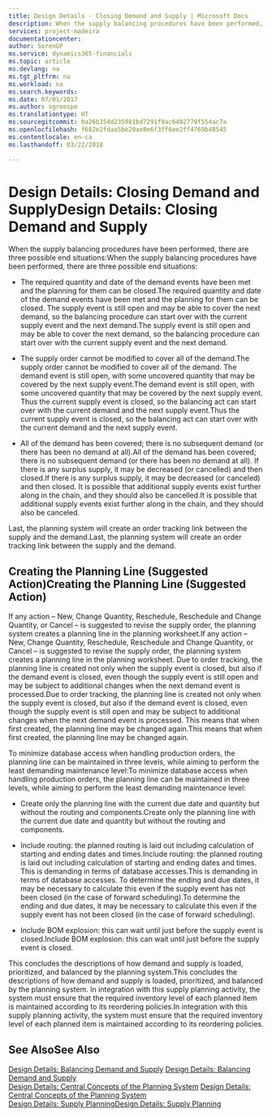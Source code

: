 ```yaml
---
title: Design Details - Closing Demand and Supply | Microsoft Docs
description: When the supply balancing procedures have been performed, there are three possible end situations.
services: project-madeira
documentationcenter: 
author: SorenGP
ms.service: dynamics365-financials
ms.topic: article
ms.devlang: na
ms.tgt_pltfrm: na
ms.workload: na
ms.search.keywords: 
ms.date: 07/01/2017
ms.author: sgroespe
ms.translationtype: HT
ms.sourcegitcommit: ba26b354d235981bd7291f9ac6402779f554ac7a
ms.openlocfilehash: f682e2fdaa5be20ae8e6f3ff6ee2ff4769b48545
ms.contentlocale: en-ca
ms.lasthandoff: 03/22/2018

---
```

# <a name="design-details-closing-demand-and-supply"></a><span data-ttu-id="e59de-103">Design Details: Closing Demand and Supply</span><span class="sxs-lookup"><span data-stu-id="e59de-103">Design Details: Closing Demand and Supply</span></span>
<span data-ttu-id="e59de-104">When the supply balancing procedures have been performed, there are three possible end situations:</span><span class="sxs-lookup"><span data-stu-id="e59de-104">When the supply balancing procedures have been performed, there are three possible end situations:</span></span>  

-   <span data-ttu-id="e59de-105">The required quantity and date of the demand events have been met and the planning for them can be closed.</span><span class="sxs-lookup"><span data-stu-id="e59de-105">The required quantity and date of the demand events have been met and the planning for them can be closed.</span></span> <span data-ttu-id="e59de-106">The supply event is still open and may be able to cover the next demand, so the balancing procedure can start over with the current supply event and the next demand.</span><span class="sxs-lookup"><span data-stu-id="e59de-106">The supply event is still open and may be able to cover the next demand, so the balancing procedure can start over with the current supply event and the next demand.</span></span>  

-   <span data-ttu-id="e59de-107">The supply order cannot be modified to cover all of the demand.</span><span class="sxs-lookup"><span data-stu-id="e59de-107">The supply order cannot be modified to cover all of the demand.</span></span> <span data-ttu-id="e59de-108">The demand event is still open, with some uncovered quantity that may be covered by the next supply event.</span><span class="sxs-lookup"><span data-stu-id="e59de-108">The demand event is still open, with some uncovered quantity that may be covered by the next supply event.</span></span> <span data-ttu-id="e59de-109">Thus the current supply event is closed, so the balancing act can start over with the current demand and the next supply event.</span><span class="sxs-lookup"><span data-stu-id="e59de-109">Thus the current supply event is closed, so the balancing act can start over with the current demand and the next supply event.</span></span>  

-   <span data-ttu-id="e59de-110">All of the demand has been covered; there is no subsequent demand (or there has been no demand at all).</span><span class="sxs-lookup"><span data-stu-id="e59de-110">All of the demand has been covered; there is no subsequent demand (or there has been no demand at all).</span></span> <span data-ttu-id="e59de-111">If there is any surplus supply, it may be decreased (or cancelled) and then closed.</span><span class="sxs-lookup"><span data-stu-id="e59de-111">If there is any surplus supply, it may be decreased (or canceled) and then closed.</span></span> <span data-ttu-id="e59de-112">It is possible that additional supply events exist further along in the chain, and they should also be cancelled.</span><span class="sxs-lookup"><span data-stu-id="e59de-112">It is possible that additional supply events exist further along in the chain, and they should also be canceled.</span></span>  

 <span data-ttu-id="e59de-113">Last, the planning system will create an order tracking link between the supply and the demand.</span><span class="sxs-lookup"><span data-stu-id="e59de-113">Last, the planning system will create an order tracking link between the supply and the demand.</span></span>  

## <a name="creating-the-planning-line-suggested-action"></a><span data-ttu-id="e59de-114">Creating the Planning Line (Suggested Action)</span><span class="sxs-lookup"><span data-stu-id="e59de-114">Creating the Planning Line (Suggested Action)</span></span>  
 <span data-ttu-id="e59de-115">If any action – New, Change Quantity, Reschedule, Reschedule and Change Quantity, or Cancel – is suggested to revise the supply order, the planning system creates a planning line in the planning worksheet.</span><span class="sxs-lookup"><span data-stu-id="e59de-115">If any action – New, Change Quantity, Reschedule, Reschedule and Change Quantity, or Cancel – is suggested to revise the supply order, the planning system creates a planning line in the planning worksheet.</span></span> <span data-ttu-id="e59de-116">Due to order tracking, the planning line is created not only when the supply event is closed, but also if the demand event is closed, even though the supply event is still open and may be subject to additional changes when the next demand event is processed.</span><span class="sxs-lookup"><span data-stu-id="e59de-116">Due to order tracking, the planning line is created not only when the supply event is closed, but also if the demand event is closed, even though the supply event is still open and may be subject to additional changes when the next demand event is processed.</span></span> <span data-ttu-id="e59de-117">This means that when first created, the planning line may be changed again.</span><span class="sxs-lookup"><span data-stu-id="e59de-117">This means that when first created, the planning line may be changed again.</span></span>  

 <span data-ttu-id="e59de-118">To minimize database access when handling production orders, the planning line can be maintained in three levels, while aiming to perform the least demanding maintenance level:</span><span class="sxs-lookup"><span data-stu-id="e59de-118">To minimize database access when handling production orders, the planning line can be maintained in three levels, while aiming to perform the least demanding maintenance level:</span></span>  

-   <span data-ttu-id="e59de-119">Create only the planning line with the current due date and quantity but without the routing and components.</span><span class="sxs-lookup"><span data-stu-id="e59de-119">Create only the planning line with the current due date and quantity but without the routing and components.</span></span>  

-   <span data-ttu-id="e59de-120">Include routing: the planned routing is laid out including calculation of starting and ending dates and times.</span><span class="sxs-lookup"><span data-stu-id="e59de-120">Include routing: the planned routing is laid out including calculation of starting and ending dates and times.</span></span> <span data-ttu-id="e59de-121">This is demanding in terms of database accesses.</span><span class="sxs-lookup"><span data-stu-id="e59de-121">This is demanding in terms of database accesses.</span></span> <span data-ttu-id="e59de-122">To determine the ending and due dates, it may be necessary to calculate this even if the supply event has not been closed (in the case of forward scheduling).</span><span class="sxs-lookup"><span data-stu-id="e59de-122">To determine the ending and due dates, it may be necessary to calculate this even if the supply event has not been closed (in the case of forward scheduling).</span></span>  

-   <span data-ttu-id="e59de-123">Include BOM explosion: this can wait until just before the supply event is closed.</span><span class="sxs-lookup"><span data-stu-id="e59de-123">Include BOM explosion: this can wait until just before the supply event is closed.</span></span>  

 <span data-ttu-id="e59de-124">This concludes the descriptions of how demand and supply is loaded, prioritized, and balanced by the planning system.</span><span class="sxs-lookup"><span data-stu-id="e59de-124">This concludes the descriptions of how demand and supply is loaded, prioritized, and balanced by the planning system.</span></span> <span data-ttu-id="e59de-125">In integration with this supply planning activity, the system must ensure that the required inventory level of each planned item is maintained according to its reordering policies.</span><span class="sxs-lookup"><span data-stu-id="e59de-125">In integration with this supply planning activity, the system must ensure that the required inventory level of each planned item is maintained according to its reordering policies.</span></span>  

## <a name="see-also"></a><span data-ttu-id="e59de-126">See Also</span><span class="sxs-lookup"><span data-stu-id="e59de-126">See Also</span></span>  
 <span data-ttu-id="e59de-127">[Design Details: Balancing Demand and Supply](design-details-balancing-demand-and-supply.md) </span><span class="sxs-lookup"><span data-stu-id="e59de-127">[Design Details: Balancing Demand and Supply](design-details-balancing-demand-and-supply.md) </span></span>  
 <span data-ttu-id="e59de-128">[Design Details: Central Concepts of the Planning System](design-details-central-concepts-of-the-planning-system.md) </span><span class="sxs-lookup"><span data-stu-id="e59de-128">[Design Details: Central Concepts of the Planning System](design-details-central-concepts-of-the-planning-system.md) </span></span>  
 [<span data-ttu-id="e59de-129">Design Details: Supply Planning</span><span class="sxs-lookup"><span data-stu-id="e59de-129">Design Details: Supply Planning</span></span>](design-details-supply-planning.md)

